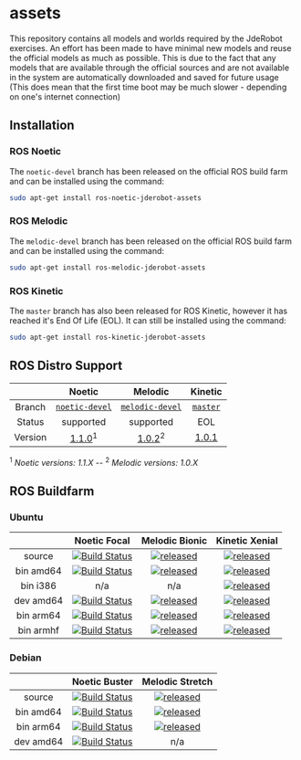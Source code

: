 # assets

This repository contains all models and worlds required by the JdeRobot exercises. An effort has been made to have minimal new models and reuse the official models as much as possible. This is due to the fact that any models that are available through the official sources and are not available in the system are automatically downloaded and saved for future usage (This does mean that the first time boot may be much slower - depending on one's internet connection)

## Installation

### ROS Noetic

The `noetic-devel` branch has been released on the official ROS build farm and can be installed using the command:

```bash
sudo apt-get install ros-noetic-jderobot-assets
```

### ROS Melodic 

The `melodic-devel` branch has been released on the official ROS build farm and can be installed using the command:

```bash
sudo apt-get install ros-melodic-jderobot-assets
```

### ROS Kinetic

The `master` branch has also been released for ROS Kinetic, however it has reached it's End Of Life (EOL). It can still be installed using the command:

```bash
sudo apt-get install ros-kinetic-jderobot-assets
```

## ROS Distro Support

|         | Noetic | Melodic | Kinetic |
|:-------:|:-------:|:-------:|:-------:|
| Branch  | [`noetic-devel`](https://github.com/JdeRobot/assets/tree/noetic-devel) | [`melodic-devel`](https://github.com/JdeRobot/assets/tree/melodic-devel)| [`master`](https://github.com/JdeRobot/assets/tree/master) |
| Status  | supported | supported | EOL |
| Version | [1.1.0](http://repositories.ros.org/status_page/ros_noetic_default.html?q=jderobot_assets)<sup>1</sub> | [1.0.2](http://repositories.ros.org/status_page/ros_melodic_default.html?q=jderobot_assets)<sup>2</sup> | [1.0.1](http://repositories.ros.org/status_page/ros_kinetic_default.html?q=jderobot_assets) |

<sup>1</sup> _Noetic versions: 1.1.X_ --
<sup>2</sup> _Melodic versions: 1.0.X_

## ROS Buildfarm

### Ubuntu

|         |  Noetic Focal  |  Melodic Bionic |  Kinetic Xenial  |
|:-------:|:--------------:|:---------------:|:----------------:|
| source | [![Build Status](http://build.ros.org/buildStatus/icon?job=Nsrc_uF__jderobot_assets__ubuntu_focal__source)](http://build.ros.org/job/Nsrc_uF__jderobot_assets__ubuntu_focal__source/) | [![released](http://build.ros.org/buildStatus/icon?job=Msrc_uB__jderobot_assets__ubuntu_bionic__source)](http://build.ros.org/job/Msrc_uB__jderobot_assets__ubuntu_bionic__source/) | [![released](http://build.ros.org/buildStatus/icon?job=Ksrc_uX__jderobot_assets__ubuntu_xenial__source)](http://build.ros.org/job/Ksrc_uX__jderobot_assets__ubuntu_xenial__source/)| 
| bin amd64 | [![Build Status](http://build.ros.org/buildStatus/icon?job=Nbin_uF64__jderobot_assets__ubuntu_focal_amd64__binary)](http://build.ros.org/job/Nbin_uF64__jderobot_assets__ubuntu_focal_amd64__binary/) | [![released](http://build.ros.org/buildStatus/icon?job=Mbin_uB64__jderobot_assets__ubuntu_bionic_amd64__binary)](http://build.ros.org/job/Mbin_uB64__jderobot_assets__ubuntu_bionic_amd64__binary/) | [![released](http://build.ros.org/buildStatus/icon?job=Kbin_uX64__jderobot_assets__ubuntu_xenial_amd64__binary)](http://build.ros.org/job/Kbin_uX64__jderobot_assets__ubuntu_xenial_amd64__binary/)| 
| bin i386 | n/a | n/a | [![released](http://build.ros.org/buildStatus/icon?job=Kbin_uX32__jderobot_assets__ubuntu_xenial_i386__binary)](http://build.ros.org/job/Kbin_uX32__jderobot_assets__ubuntu_xenial_i386__binary/)| 
| dev amd64 | [![Build Status](http://build.ros.org/buildStatus/icon?job=Ndev__jderobot_assets__ubuntu_focal_amd64)](http://build.ros.org/job/Ndev__jderobot_assets__ubuntu_focal_amd64/) | [![released](http://build.ros.org/buildStatus/icon?job=Mdev__jderobot_assets__ubuntu_bionic_amd64)](http://build.ros.org/job/Mdev__jderobot_assets__ubuntu_bionic_amd64/)| [![released](http://build.ros.org/buildStatus/icon?job=Kdev__jderobot_assets__ubuntu_xenial_amd64)](http://build.ros.org/job/Kdev__jderobot_assets__ubuntu_xenial_amd64/)|
| bin arm64 | [![Build Status](http://build.ros.org/buildStatus/icon?job=Nbin_ufv8_uFv8__jderobot_assets__ubuntu_focal_arm64__binary)](http://build.ros.org/job/Nbin_ufv8_uFv8__jderobot_assets__ubuntu_focal_arm64__binary/) | [![released](http://build.ros.org/buildStatus/icon?job=Mbin_ubv8_uBv8__jderobot_assets__ubuntu_bionic_arm64__binary)](http://build.ros.org/job/Mbin_ubv8_uBv8__jderobot_assets__ubuntu_bionic_arm64__binary/) | [![released](http://build.ros.org/buildStatus/icon?job=Kbin_uxv8_uXv8__jderobot_assets__ubuntu_xenial_arm64__binary)](http://build.ros.org/job/Kbin_uxv8_uXv8__jderobot_assets__ubuntu_xenial_arm64__binary/) |
| bin armhf | [![Build Status](http://build.ros.org/buildStatus/icon?job=Nbin_ufhf_uFhf__jderobot_assets__ubuntu_focal_armhf__binary)](http://build.ros.org/job/Nbin_ufhf_uFhf__jderobot_assets__ubuntu_focal_armhf__binary/) | [![released](http://build.ros.org/buildStatus/icon?job=Mbin_ubhf_uBhf__jderobot_assets__ubuntu_bionic_armhf__binary)](http://build.ros.org/job/Mbin_ubhf_uBhf__jderobot_assets__ubuntu_bionic_armhf__binary/) | [![released](http://build.ros.org/buildStatus/icon?job=Kbin_uxhf_uXhf__jderobot_assets__ubuntu_xenial_armhf__binary)](http://build.ros.org/job/Kbin_uxhf_uXhf__jderobot_assets__ubuntu_xenial_armhf__binary/) |


### Debian

|         | Noetic Buster  |  Melodic Stretch   | 
|:-------:|:--------------:|:------------------:|
| source | [![Build Status](http://build.ros.org/buildStatus/icon?job=Nsrc_dB__jderobot_assets__debian_buster__source)](http://build.ros.org/job/Nsrc_dB__jderobot_assets__debian_buster__source/) | [![released](http://build.ros.org/buildStatus/icon?job=Msrc_dS__jderobot_assets__debian_stretch__source)](http://build.ros.org/job/Msrc_dS__jderobot_assets__debian_stretch__source/) | 
| bin amd64 | [![Build Status](http://build.ros.org/buildStatus/icon?job=Nbin_db_dB64__jderobot_assets__debian_buster_amd64__binary)](http://build.ros.org/job/Nbin_db_dB64__jderobot_assets__debian_buster_amd64__binary/) | [![released](http://build.ros.org/buildStatus/icon?job=Mbin_ds_dS64__jderobot_assets__debian_stretch_amd64__binary)](http://build.ros.org/job/Mbin_ds_dS64__jderobot_assets__debian_stretch_amd64__binary/) | 
| bin arm64 | [![Build Status](http://build.ros.org/buildStatus/icon?job=Nbin_dbv8_dBv8__jderobot_assets__debian_buster_arm64__binary)](http://build.ros.org/job/Nbin_dbv8_dBv8__jderobot_assets__debian_buster_arm64__binary/) | [![released](http://build.ros.org/buildStatus/icon?job=Mbin_dsv8_dSv8__jderobot_assets__debian_stretch_arm64__binary)](http://build.ros.org/job/Mbin_dsv8_dSv8__jderobot_assets__debian_stretch_arm64__binary/) |
| dev amd64 | [![Build Status](http://build.ros.org/buildStatus/icon?job=Ndev_db__jderobot_assets__debian_buster_amd64)](http://build.ros.org/job/Ndev_db__jderobot_assets__debian_buster_amd64/) | n/a |


<!-- pr amd64 ubuntu focal -->
<!-- [![Build Status](http://build.ros.org/buildStatus/icon?job=Npr__jderobot_assets__ubuntu_focal_amd64)](http://build.ros.org/job/Npr__jderobot_assets__ubuntu_focal_amd64/) -->

<!-- pr amd64 debian buster -->
<!-- [![Build Status](http://build.ros.org/buildStatus/icon?job=Npr_db__jderobot_assets__debian_buster_amd64)](http://build.ros.org/job/Npr_db__jderobot_assets__debian_buster_amd64/) -->
